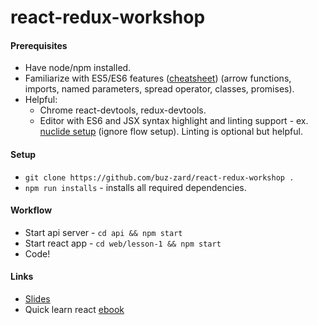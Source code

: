 # react-redux-workshop

#### Prerequisites

+ Have node/npm installed.
+ Familiarize with ES5/ES6 features ([cheatsheet][es6-cheatsheet]) (arrow functions, imports, named parameters, spread operator, classes, promises).
+ Helpful:
  - Chrome react-devtools, redux-devtools.
  - Editor with ES6 and JSX syntax highlight and linting support - ex. [nuclide setup][nuclide-setup] (ignore flow setup). Linting is optional but helpful.


#### Setup

+ `git clone https://github.com/buz-zard/react-redux-workshop .`
+ `npm run installs` - installs all required dependencies.

#### Workflow

+ Start api server - `cd api && npm start`
+ Start react app - `cd web/lesson-1 && npm start`
+ Code!

#### Links

+ [Slides][slides]
+ Quick learn react [ebook][react-ref]

[es6-cheatsheet]: https://github.com/DrkSephy/es6-cheatsheet
[nuclide-setup]: https://egghead.io/lessons/react-setup-nuclide-to-use-flow-and-eslint-mac
[react-ref]: https://www.robinwieruch.de/the-road-to-learn-react/
[slides]: https://buz-zard.github.io/react-redux-workshop/#/
